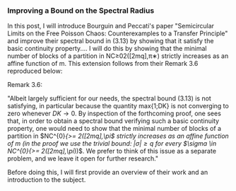 ### Improving a Bound on the Spectral Radius


In this post, I will introduce Bourguin and Peccati's paper "Semicircular Limits on the Free Poisson Chaos: Counterexamples to a Transfer Principle" and improve their spectral bound in (3.13) by showing that it satisfy the basic continuity property.... I will do this by showing that the minimal number of blocks of a partition in NC≥02([2mq],π∗) strictly increases as an affine function of m. This extension follows from their Remark 3.6 reproduced below: 


Remark 3.6:

"Albeit largely sufficient for our needs, the spectral bound (3.13) is not satisfying, in particular because the quantity max{1;DK} is not converging to zero whenever $DK \rightarrow 0$. By inspection of the forthcoming proof, one sees that, in order to obtain a spectral bound verifying such a basic continuity property, one would need to show that the minimal number of blocks of a partition in $NC^{0}_{>= 2([2mq],\pi_*$ strictly increases as an affine function of m (in the proof we use the trivial bound: $|\sigma| \geq q$ for every $\sigma \in  NC^{0}_{>= 2([2mq],\pi_*))$. We prefer to think of this issue as a separate problem, and we leave it open for further research."


Before doing this, I will first provide an overview of their work and an introduction to the subject.




















































